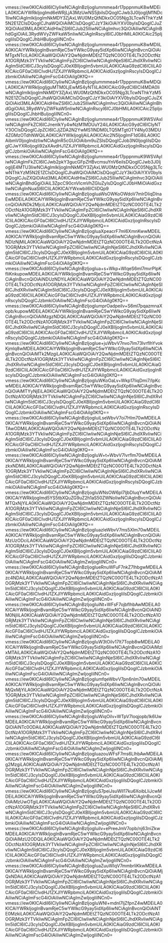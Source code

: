 vmess://ew0KICAidiI6ICIyIiwNCiAgInBzIjogIummmea4r17pppnmuK8wMDEiLA0KICAiYWRkIjogImd6eWRjLjA3MzUwNS5jbiIsDQogICJwb3J0IjogIjM1NDc1IiwNCiAgImlkIjogImNkMDY3ZjAxLWU0MzQtNDkxOC05Njg3LTcwNThkYzM5N2E1ZCIsDQogICJhaWQiOiAiMCIsDQogICJzY3kiOiAiYXV0byIsDQogICJuZXQiOiAid3MiLA0KICAidHlwZSI6ICJub25lIiwNCiAgImhvc3QiOiAiIiwNCiAgInBhdGgiOiAiL3RydWVyZWFkaW5nIiwNCiAgInRscyI6ICJ0bHMiLA0KICAic25pIjogIiIsDQogICJhbHBuIjogIiINCn0=
vmess://ew0KICAidiI6ICIyIiwNCiAgInBzIjogIummmea4r17pppnmuK8wMDIiLA0KICAiYWRkIjogInBvamRjeC5wYWlkcG9yay5idXp6IiwNCiAgInBvcnQiOiAiMTgxNTciLA0KICAiaWQiOiAiY2QwNjdmMDEtZTQzNC00OTE4LTk2ODctNzA1OGRjMzk3YTVkIiwNCiAgImFpZCI6ICIwIiwNCiAgInNjeSI6ICJhdXRvIiwNCiAgIm5ldCI6ICJ3cyIsDQogICJ0eXBlIjogIm5vbmUiLA0KICAiaG9zdCI6ICIiLA0KICAicGF0aCI6ICIvdHJ1ZXJlYWRpbmciLA0KICAidGxzIjogInRscyIsDQogICJzbmkiOiAiIiwNCiAgImFscG4iOiAiIg0KfQ==
vmess://ew0KICAidiI6ICIyIiwNCiAgInBzIjogIummmea4r17pppnmuK8wMDQiLA0KICAiYWRkIjogIjguMTM0LjEwMS4yNTIiLA0KICAicG9ydCI6ICI4MDA0IiwNCiAgImlkIjogImNkMDY3ZjAxLWU0MzQtNDkxOC05Njg3LTcwNThkYzM5N2E1ZCIsDQogICJhaWQiOiAiMCIsDQogICJzY3kiOiAiYXV0byIsDQogICJuZXQiOiAid3MiLA0KICAidHlwZSI6ICJub25lIiwNCiAgImhvc3QiOiAiIiwNCiAgInBhdGgiOiAiL3RydWVyZWFkaW5nIiwNCiAgInRscyI6ICJ0bHMiLA0KICAic25pIjogIiIsDQogICJhbHBuIjogIiINCn0=
vmess://ew0KICAidiI6ICIyIiwNCiAgInBzIjogIummmea4r17pppnmuK9WSVAxIiwNCiAgImFkZCI6ICJnenlkYy4wNzM1MDUuY24iLA0KICAicG9ydCI6ICIyNTY3OCIsDQogICJpZCI6ICJjZDA2N2YwMS1lNDM0LTQ5MTgtOTY4Ny03MDU4ZGMzOTdhNWQiLA0KICAiYWlkIjogIjAiLA0KICAic2N5IjogImF1dG8iLA0KICAibmV0IjogIndzIiwNCiAgInR5cGUiOiAibm9uZSIsDQogICJob3N0IjogIiIsDQogICJwYXRoIjogIi92aXAvdHJ1ZXJlYWRpbmciLA0KICAidGxzIjogInRscyIsDQogICJzbmkiOiAiIiwNCiAgImFscG4iOiAiIg0KfQ==
vmess://ew0KICAidiI6ICIyIiwNCiAgInBzIjogIummmea4r17pppnmuK9WSVAyIiwNCiAgImFkZCI6ICJwb2pkY3gucGFpZHBvcmsuYnV6eiIsDQogICJwb3J0IjogIjE4MTU3IiwNCiAgImlkIjogImNkMDY3ZjAxLWU0MzQtNDkxOC05Njg3LTcwNThkYzM5N2E1ZCIsDQogICJhaWQiOiAiMCIsDQogICJzY3kiOiAiYXV0byIsDQogICJuZXQiOiAid3MiLA0KICAidHlwZSI6ICJub25lIiwNCiAgImhvc3QiOiAiIiwNCiAgInBhdGgiOiAiL3ZpcC90cnVlcmVhZGluZyIsDQogICJ0bHMiOiAidGxzIiwNCiAgInNuaSI6ICIiLA0KICAiYWxwbiI6ICIiDQp9
vmess://ew0KICAidiI6ICIyIiwNCiAgInBzIjogIuaWsOWKoOWdoV7mlrDliqDlnaEwMDEiLA0KICAiYWRkIjogInBvamRjeC5wYWlkcG9yay5idXp6IiwNCiAgInBvcnQiOiAiNDk2MjciLA0KICAiaWQiOiAiY2QwNjdmMDEtZTQzNC00OTE4LTk2ODctNzA1OGRjMzk3YTVkIiwNCiAgImFpZCI6ICIwIiwNCiAgInNjeSI6ICJhdXRvIiwNCiAgIm5ldCI6ICJ3cyIsDQogICJ0eXBlIjogIm5vbmUiLA0KICAiaG9zdCI6ICIiLA0KICAicGF0aCI6ICIvdHJ1ZXJlYWRpbmciLA0KICAidGxzIjogInRscyIsDQogICJzbmkiOiAiIiwNCiAgImFscG4iOiAiIg0KfQ==
vmess://ew0KICAidiI6ICIyIiwNCiAgInBzIjogIuaXpeacrF7ml6XmnKwwMDEiLA0KICAiYWRkIjogInBvamRjeC5wYWlkcG9yay5idXp6IiwNCiAgInBvcnQiOiAiNDIzNjMiLA0KICAiaWQiOiAiY2QwNjdmMDEtZTQzNC00OTE4LTk2ODctNzA1OGRjMzk3YTVkIiwNCiAgImFpZCI6ICIwIiwNCiAgInNjeSI6ICJhdXRvIiwNCiAgIm5ldCI6ICJ3cyIsDQogICJ0eXBlIjogIm5vbmUiLA0KICAiaG9zdCI6ICIiLA0KICAicGF0aCI6ICIvdHJ1ZXJlYWRpbmciLA0KICAidGxzIjogInRscyIsDQogICJzbmkiOiAiIiwNCiAgImFscG4iOiAiIg0KfQ==
vmess://ew0KICAidiI6ICIyIiwNCiAgInBzIjogIua+s+Wkp+WIqeS6ml7mvrPlpKfliKnkupowMDEiLA0KICAiYWRkIjogInBvamRjeC5wYWlkcG9yay5idXp6IiwNCiAgInBvcnQiOiAiNDUzNDYiLA0KICAiaWQiOiAiY2QwNjdmMDEtZTQzNC00OTE4LTk2ODctNzA1OGRjMzk3YTVkIiwNCiAgImFpZCI6ICIwIiwNCiAgInNjeSI6ICJhdXRvIiwNCiAgIm5ldCI6ICJ3cyIsDQogICJ0eXBlIjogIm5vbmUiLA0KICAiaG9zdCI6ICIiLA0KICAicGF0aCI6ICIvdHJ1ZXJlYWRpbmciLA0KICAidGxzIjogInRscyIsDQogICJzbmkiOiAiIiwNCiAgImFscG4iOiAiIg0KfQ==
vmess://ew0KICAidiI6ICIyIiwNCiAgInBzIjogIumprOadpeilv+S6ml7pqazmnaXopb/kupowMDEiLA0KICAiYWRkIjogInBvamRjeC5wYWlkcG9yay5idXp6IiwNCiAgInBvcnQiOiAiMzgzNDQiLA0KICAiaWQiOiAiY2QwNjdmMDEtZTQzNC00OTE4LTk2ODctNzA1OGRjMzk3YTVkIiwNCiAgImFpZCI6ICIwIiwNCiAgInNjeSI6ICJhdXRvIiwNCiAgIm5ldCI6ICJ3cyIsDQogICJ0eXBlIjogIm5vbmUiLA0KICAiaG9zdCI6ICIiLA0KICAicGF0aCI6ICIvdHJ1ZXJlYWRpbmciLA0KICAidGxzIjogInRscyIsDQogICJzbmkiOiAiIiwNCiAgImFscG4iOiAiIg0KfQ==
vmess://ew0KICAidiI6ICIyIiwNCiAgInBzIjogIue+juWbvV7nvo7lm73lvrflhYvokKjmlq8wMDEiLA0KICAiYWRkIjogInBvamRjeC5wYWlkcG9yay5idXp6IiwNCiAgInBvcnQiOiAiMTk2MzgiLA0KICAiaWQiOiAiY2QwNjdmMDEtZTQzNC00OTE4LTk2ODctNzA1OGRjMzk3YTVkIiwNCiAgImFpZCI6ICIwIiwNCiAgInNjeSI6ICJhdXRvIiwNCiAgIm5ldCI6ICJ3cyIsDQogICJ0eXBlIjogIm5vbmUiLA0KICAiaG9zdCI6ICIiLA0KICAicGF0aCI6ICIvdHJ1ZXJlYWRpbmciLA0KICAidGxzIjogInRscyIsDQogICJzbmkiOiAiIiwNCiAgImFscG4iOiAiIg0KfQ==
vmess://ew0KICAidiI6ICIyIiwNCiAgInBzIjogIuWKoOaLv+Wkp17liqDmi7/lpKcwMDEiLA0KICAiYWRkIjogInBvamRjeC5wYWlkcG9yay5idXp6IiwNCiAgInBvcnQiOiAiMTYyNjEiLA0KICAiaWQiOiAiY2QwNjdmMDEtZTQzNC00OTE4LTk2ODctNzA1OGRjMzk3YTVkIiwNCiAgImFpZCI6ICIwIiwNCiAgInNjeSI6ICJhdXRvIiwNCiAgIm5ldCI6ICJ3cyIsDQogICJ0eXBlIjogIm5vbmUiLA0KICAiaG9zdCI6ICIiLA0KICAicGF0aCI6ICIvdHJ1ZXJlYWRpbmciLA0KICAidGxzIjogInRscyIsDQogICJzbmkiOiAiIiwNCiAgImFscG4iOiAiIg0KfQ==
vmess://ew0KICAidiI6ICIyIiwNCiAgInBzIjogIuiLseWbvV7oi7Hlm70wMDEiLA0KICAiYWRkIjogInBvamRjeC5wYWlkcG9yay5idXp6IiwNCiAgInBvcnQiOiAiNTAwODMiLA0KICAiaWQiOiAiY2QwNjdmMDEtZTQzNC00OTE4LTk2ODctNzA1OGRjMzk3YTVkIiwNCiAgImFpZCI6ICIwIiwNCiAgInNjeSI6ICJhdXRvIiwNCiAgIm5ldCI6ICJ3cyIsDQogICJ0eXBlIjogIm5vbmUiLA0KICAiaG9zdCI6ICIiLA0KICAicGF0aCI6ICIvdHJ1ZXJlYWRpbmciLA0KICAidGxzIjogInRscyIsDQogICJzbmkiOiAiIiwNCiAgImFscG4iOiAiIg0KfQ==
vmess://ew0KICAidiI6ICIyIiwNCiAgInBzIjogIuW+t+WbvV7lvrflm70wMDEiLA0KICAiYWRkIjogInBvamRjeC5wYWlkcG9yay5idXp6IiwNCiAgInBvcnQiOiAiMzkxNDMiLA0KICAiaWQiOiAiY2QwNjdmMDEtZTQzNC00OTE4LTk2ODctNzA1OGRjMzk3YTVkIiwNCiAgImFpZCI6ICIwIiwNCiAgInNjeSI6ICJhdXRvIiwNCiAgIm5ldCI6ICJ3cyIsDQogICJ0eXBlIjogIm5vbmUiLA0KICAiaG9zdCI6ICIiLA0KICAicGF0aCI6ICIvdHJ1ZXJlYWRpbmciLA0KICAidGxzIjogInRscyIsDQogICJzbmkiOiAiIiwNCiAgImFscG4iOiAiIg0KfQ==
vmess://ew0KICAidiI6ICIyIiwNCiAgInBzIjogIuWNsOW6pl7ljbDluqYwMDEiLA0KICAiYWRkIjogImd5YS5tbXQuZG9uZ2h1aS50ZWNoIiwNCiAgInBvcnQiOiAiMTQxNjYiLA0KICAiaWQiOiAiY2QwNjdmMDEtZTQzNC00OTE4LTk2ODctNzA1OGRjMzk3YTVkIiwNCiAgImFpZCI6ICIwIiwNCiAgInNjeSI6ICJhdXRvIiwNCiAgIm5ldCI6ICJ3cyIsDQogICJ0eXBlIjogIm5vbmUiLA0KICAiaG9zdCI6ICIiLA0KICAicGF0aCI6ICIvdHJ1ZXJlYWRpbmciLA0KICAidGxzIjogInRscyIsDQogICJzbmkiOiAiIiwNCiAgImFscG4iOiAiIg0KfQ==
vmess://ew0KICAidiI6ICIyIiwNCiAgInBzIjogIuazleWbvV7ms5Xlm70wMDEiLA0KICAiYWRkIjogInBvamRjeC5wYWlkcG9yay5idXp6IiwNCiAgInBvcnQiOiAiMzUzODciLA0KICAiaWQiOiAiY2QwNjdmMDEtZTQzNC00OTE4LTk2ODctNzA1OGRjMzk3YTVkIiwNCiAgImFpZCI6ICIwIiwNCiAgInNjeSI6ICJhdXRvIiwNCiAgIm5ldCI6ICJ3cyIsDQogICJ0eXBlIjogIm5vbmUiLA0KICAiaG9zdCI6ICIiLA0KICAicGF0aCI6ICIvdHJ1ZXJlYWRpbmciLA0KICAidGxzIjogIiIsDQogICJzbmkiOiAiIiwNCiAgImFscG4iOiAiIiwNCiAgImZwIjogIiINCn0=
vmess://ew0KICAidiI6ICIyIiwNCiAgInBzIjogIueRnuWFuF7nkZ7lhbgwMDEiLA0KICAiYWRkIjogInBvamRjeC5wYWlkcG9yay5idXp6IiwNCiAgInBvcnQiOiAiMzc4NDAiLA0KICAiaWQiOiAiY2QwNjdmMDEtZTQzNC00OTE4LTk2ODctNzA1OGRjMzk3YTVkIiwNCiAgImFpZCI6ICIwIiwNCiAgInNjeSI6ICJhdXRvIiwNCiAgIm5ldCI6ICJ3cyIsDQogICJ0eXBlIjogIm5vbmUiLA0KICAiaG9zdCI6ICIiLA0KICAicGF0aCI6ICIvdHJ1ZXJlYWRpbmciLA0KICAidGxzIjogIiIsDQogICJzbmkiOiAiIiwNCiAgImFscG4iOiAiIiwNCiAgImZwIjogIiINCn0=
vmess://ew0KICAidiI6ICIyIiwNCiAgInBzIjogIuiNt+WFsF7ojbflhbAwMDEiLA0KICAiYWRkIjogInBvamRjeC5wYWlkcG9yay5idXp6IiwNCiAgInBvcnQiOiAiNDM0NjIiLA0KICAiaWQiOiAiY2QwNjdmMDEtZTQzNC00OTE4LTk2ODctNzA1OGRjMzk3YTVkIiwNCiAgImFpZCI6ICIwIiwNCiAgInNjeSI6ICJhdXRvIiwNCiAgIm5ldCI6ICJ3cyIsDQogICJ0eXBlIjogIm5vbmUiLA0KICAiaG9zdCI6ICIiLA0KICAicGF0aCI6ICIvdHJ1ZXJlYWRpbmciLA0KICAidGxzIjogIiIsDQogICJzbmkiOiAiIiwNCiAgImFscG4iOiAiIiwNCiAgImZwIjogIiINCn0=
vmess://ew0KICAidiI6ICIyIiwNCiAgInBzIjogIuW3tOilv17lt7Topb8wMDEiLA0KICAiYWRkIjogInBvamRjeC5wYWlkcG9yay5idXp6IiwNCiAgInBvcnQiOiAiMzIxMTAiLA0KICAiaWQiOiAiY2QwNjdmMDEtZTQzNC00OTE4LTk2ODctNzA1OGRjMzk3YTVkIiwNCiAgImFpZCI6ICIwIiwNCiAgInNjeSI6ICJhdXRvIiwNCiAgIm5ldCI6ICJ3cyIsDQogICJ0eXBlIjogIm5vbmUiLA0KICAiaG9zdCI6ICIiLA0KICAicGF0aCI6ICIvdHJ1ZXJlYWRpbmciLA0KICAidGxzIjogIiIsDQogICJzbmkiOiAiIiwNCiAgImFscG4iOiAiIiwNCiAgImZwIjogIiINCn0=
vmess://ew0KICAidiI6ICIyIiwNCiAgInBzIjogIumfqeWbvV7pn6nlm70wMDEiLA0KICAiYWRkIjogInBvamRjeC5wYWlkcG9yay5idXp6IiwNCiAgInBvcnQiOiAiMjQxMjYiLA0KICAiaWQiOiAiY2QwNjdmMDEtZTQzNC00OTE4LTk2ODctNzA1OGRjMzk3YTVkIiwNCiAgImFpZCI6ICIwIiwNCiAgInNjeSI6ICJhdXRvIiwNCiAgIm5ldCI6ICJ3cyIsDQogICJ0eXBlIjogIm5vbmUiLA0KICAiaG9zdCI6ICIiLA0KICAicGF0aCI6ICIvdHJ1ZXJlYWRpbmciLA0KICAidGxzIjogIiIsDQogICJzbmkiOiAiIiwNCiAgImFscG4iOiAiIiwNCiAgImZwIjogIiINCn0=
vmess://ew0KICAidiI6ICIyIiwNCiAgInBzIjogIuWiqOilv+WTpV7loqjopb/lk6UwMDEiLA0KICAiYWRkIjogInBvamRjeC5wYWlkcG9yay5idXp6IiwNCiAgInBvcnQiOiAiNTc0ODAiLA0KICAiaWQiOiAiY2QwNjdmMDEtZTQzNC00OTE4LTk2ODctNzA1OGRjMzk3YTVkIiwNCiAgImFpZCI6ICIwIiwNCiAgInNjeSI6ICJhdXRvIiwNCiAgIm5ldCI6ICJ3cyIsDQogICJ0eXBlIjogIm5vbmUiLA0KICAiaG9zdCI6ICIiLA0KICAicGF0aCI6ICIvdHJ1ZXJlYWRpbmciLA0KICAidGxzIjogIiIsDQogICJzbmkiOiAiIiwNCiAgImFscG4iOiAiIiwNCiAgImZwIjogIiINCn0=
vmess://ew0KICAidiI6ICIyIiwNCiAgInBzIjogIuazouWFsF7ms6LlhbAwMDEiLA0KICAiYWRkIjogInBvamRjeC5wYWlkcG9yay5idXp6IiwNCiAgInBvcnQiOiAiMjg2MzgiLA0KICAiaWQiOiAiY2QwNjdmMDEtZTQzNC00OTE4LTk2ODctNzA1OGRjMzk3YTVkIiwNCiAgImFpZCI6ICIwIiwNCiAgInNjeSI6ICJhdXRvIiwNCiAgIm5ldCI6ICJ3cyIsDQogICJ0eXBlIjogIm5vbmUiLA0KICAiaG9zdCI6ICIiLA0KICAicGF0aCI6ICIvdHJ1ZXJlYWRpbmciLA0KICAidGxzIjogIiIsDQogICJzbmkiOiAiIiwNCiAgImFscG4iOiAiIiwNCiAgImZwIjogIiINCn0=
vmess://ew0KICAidiI6ICIyIiwNCiAgInBzIjogIuS7peiJsuWIl17ku6XoibLliJcwMDEiLA0KICAiYWRkIjogInBvamRjeC5wYWlkcG9yay5idXp6IiwNCiAgInBvcnQiOiAiMzUwOTgiLA0KICAiaWQiOiAiY2QwNjdmMDEtZTQzNC00OTE4LTk2ODctNzA1OGRjMzk3YTVkIiwNCiAgImFpZCI6ICIwIiwNCiAgInNjeSI6ICJhdXRvIiwNCiAgIm5ldCI6ICJ3cyIsDQogICJ0eXBlIjogIm5vbmUiLA0KICAiaG9zdCI6ICIiLA0KICAicGF0aCI6ICIvdHJ1ZXJlYWRpbmciLA0KICAidGxzIjogIiIsDQogICJzbmkiOiAiIiwNCiAgImFscG4iOiAiIiwNCiAgImZwIjogIiINCn0=
vmess://ew0KICAidiI6ICIyIiwNCiAgInBzIjogIuilv+ePreeJmV7opb/nj63niZkwMDEiLA0KICAiYWRkIjogInBvamRjeC5wYWlkcG9yay5idXp6IiwNCiAgInBvcnQiOiAiMzU2ODQiLA0KICAiaWQiOiAiY2QwNjdmMDEtZTQzNC00OTE4LTk2ODctNzA1OGRjMzk3YTVkIiwNCiAgImFpZCI6ICIwIiwNCiAgInNjeSI6ICJhdXRvIiwNCiAgIm5ldCI6ICJ3cyIsDQogICJ0eXBlIjogIm5vbmUiLA0KICAiaG9zdCI6ICIiLA0KICAicGF0aCI6ICIvdHJ1ZXJlYWRpbmciLA0KICAidGxzIjogIiIsDQogICJzbmkiOiAiIiwNCiAgImFscG4iOiAiIiwNCiAgImZwIjogIiINCn0=
vmess://ew0KICAidiI6ICIyIiwNCiAgInBzIjogIuaZuuWIqV7mmbrliKkwMDEiLA0KICAiYWRkIjogInBvamRjeC5wYWlkcG9yay5idXp6IiwNCiAgInBvcnQiOiAiMjQxNDAiLA0KICAiaWQiOiAiY2QwNjdmMDEtZTQzNC00OTE4LTk2ODctNzA1OGRjMzk3YTVkIiwNCiAgImFpZCI6ICIwIiwNCiAgInNjeSI6ICJhdXRvIiwNCiAgIm5ldCI6ICJ3cyIsDQogICJ0eXBlIjogIm5vbmUiLA0KICAiaG9zdCI6ICIiLA0KICAicGF0aCI6ICIvdHJ1ZXJlYWRpbmciLA0KICAidGxzIjogIiIsDQogICJzbmkiOiAiIiwNCiAgImFscG4iOiAiIiwNCiAgImZwIjogIiINCn0=
vmess://ew0KICAidiI6ICIyIiwNCiAgInBzIjogIuWNl+mdnl7ljZfpnZ4wMDEiLA0KICAiYWRkIjogInBvamRjeC5wYWlkcG9yay5idXp6IiwNCiAgInBvcnQiOiAiNTE0MzkiLA0KICAiaWQiOiAiY2QwNjdmMDEtZTQzNC00OTE4LTk2ODctNzA1OGRjMzk3YTVkIiwNCiAgImFpZCI6ICIwIiwNCiAgInNjeSI6ICJhdXRvIiwNCiAgIm5ldCI6ICJ3cyIsDQogICJ0eXBlIjogIm5vbmUiLA0KICAiaG9zdCI6ICIiLA0KICAicGF0aCI6ICIvdHJ1ZXJlYWRpbmciLA0KICAidGxzIjogIiIsDQogICJzbmkiOiAiIiwNCiAgImFscG4iOiAiIiwNCiAgImZwIjogIiINCn0=
